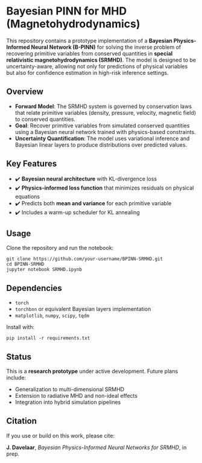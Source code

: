 # Bayesian PINN for MHD (Magnetohydrodynamics)

This repository contains a prototype implementation of a **Bayesian Physics-Informed Neural Network (B-PINN)** for solving the inverse problem of recovering primitive variables from conserved quantities in **special relativistic magnetohydrodynamics (SRMHD)**. The model is designed to be uncertainty-aware, allowing not only for predictions of physical variables but also for confidence estimation in high-risk inference settings.

## Overview

- **Forward Model**: The SRMHD system is governed by conservation laws that relate primitive variables (density, pressure, velocity, magnetic field) to conserved quantities.
- **Goal**: Recover primitive variables from simulated conserved quantities using a Bayesian neural network trained with physics-based constraints.
- **Uncertainty Quantification**: The model uses variational inference and Bayesian linear layers to produce distributions over predicted values.

## Key Features

- ✔️ **Bayesian neural architecture** with KL-divergence loss  
- ✔️ **Physics-informed loss function** that minimizes residuals on physical equations  
- ✔️ Predicts both **mean and variance** for each primitive variable  
- ✔️ Includes a warm-up scheduler for KL annealing  

## Usage

Clone the repository and run the notebook:

```
git clone https://github.com/your-username/BPINN-SRMHD.git
cd BPINN-SRMHD
jupyter notebook SRMHD.ipynb
```

## Dependencies

- `torch`  
- `torchbnn` or equivalent Bayesian layers implementation  
- `matplotlib`, `numpy`, `scipy`, `tqdm`  

Install with:

```
pip install -r requirements.txt
```

## Status

This is a **research prototype** under active development. Future plans include:

- Generalization to multi-dimensional SRMHD  
- Extension to radiative MHD and non-ideal effects  
- Integration into hybrid simulation pipelines  

## Citation

If you use or build on this work, please cite:

**J. Davelaar**, *Bayesian Physics-Informed Neural Networks for SRMHD*, in prep.

